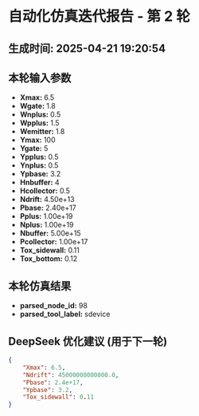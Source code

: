 # 自动化仿真迭代报告 - 第 2 轮
**生成时间:** 2025-04-21 19:20:54
--- 
## 本轮输入参数
- **Xmax:** 6.5
- **Wgate:** 1.8
- **Wnplus:** 0.5
- **Wpplus:** 1.5
- **Wemitter:** 1.8
- **Ymax:** 100
- **Ygate:** 5
- **Ypplus:** 0.5
- **Ynplus:** 0.5
- **Ypbase:** 3.2
- **Hnbuffer:** 4
- **Hcollector:** 0.5
- **Ndrift:** 4.50e+13
- **Pbase:** 2.40e+17
- **Pplus:** 1.00e+19
- **Nplus:** 1.00e+19
- **Nbuffer:** 5.00e+15
- **Pcollector:** 1.00e+17
- **Tox_sidewall:** 0.11
- **Tox_bottom:** 0.12

## 本轮仿真结果
- **parsed_node_id:** 98
- **parsed_tool_label:** sdevice

## DeepSeek 优化建议 (用于下一轮)
```json
{
    "Xmax": 6.5,
    "Ndrift": 45000000000000.0,
    "Pbase": 2.4e+17,
    "Ypbase": 3.2,
    "Tox_sidewall": 0.11
}
```